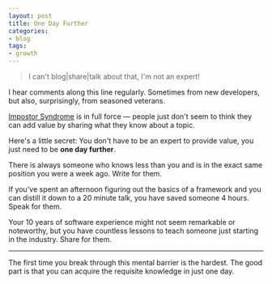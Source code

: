 ```yaml
---
layout: post
title: One Day Further
categories:
- blog
tags:
- growth
---
```


> I can't blog|share|talk about that, I'm not an expert!

I hear comments along this line regularly. Sometimes from new developers,
but also, surprisingly, from seasoned veterans.

[Impostor Syndrome][imp] is in full force &mdash; people just don't seem to
think they can add value by sharing what they know about a topic.

Here's a little secret: You don't have to be an expert to provide value,
you just need to be **one day further**.

There is always someone who knows less than you and is in the exact same
position you were a week ago. Write for them.

If you've spent an afternoon figuring out the basics of a framework and you can
distill it down to a 20 minute talk, you have saved someone 4 hours. Speak for
them.

Your 10 years of software experience might not seem remarkable or noteworthy,
but you have countless lessons to teach someone just starting in the industry.
Share for them.

---

The first time you break through this mental barrier is the hardest. The good
part is that you can acquire the requisite knowledge in just one day.

[imp]: http://en.wikipedia.org/wiki/Impostor_syndrome
